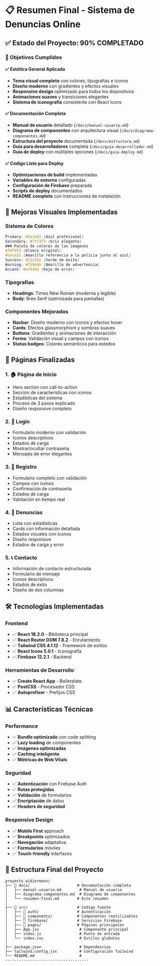 # 📋 Resumen Final - Sistema de Denuncias Online

## ✅ Estado del Proyecto: 90% COMPLETADO

### 🎯 Objetivos Cumplidos

#### ✅ Estética General Aplicada
- **Tema visual completo** con colores, tipografías e iconos
- **Diseño moderno** con gradientes y efectos visuales
- **Responsive design** optimizado para todos los dispositivos
- **Animaciones suaves** y transiciones elegantes
- **Sistema de iconografía** consistente con React Icons
#### ✅ Documentación Completa
- **Manual de usuario** detallado (`/docs/manual-usuario.md`)
- **Diagrama de componentes** con arquitectura visual (`/docs/diagrama-componentes.md`)
- **Estructura del proyecto** documentada (`/docs/estructura.md`)
- **Guía para desarrolladores** completa (`/docs/guia-desarrollador.md`)
- **Guía de deploy** con múltiples opciones (`/docs/guia-deploy.md`)

#### ✅ Código Listo para Deploy
- **Optimizaciones de build** implementadas
- **Variables de entorno** configuradas
- **Configuración de Firebase** preparada
- **Scripts de deploy** documentados
- **README completo** con instrucciones de instalación
## 🎨 Mejoras Visuales Implementadas

### Sistema de Colores
```css
Primary: #1a3a82 (Azul profesional)
Secondary: #737373 (Gris elegante)
### Paleta de colores de las imagenes
#fdfdfd (blanco original) 
#eece23 (Amarillo referencia a la policia junto al azul)
Success: #22c55e (Verde de éxito)
Warning: #f59e0b (Amarillo de advertencia)
Accent: #ef4444 (Rojo de error)
```

### Tipografías
- **Headings**: Times New Roman (moderna y legible)
- **Body**: Bree Serif (optimizada para pantallas)

### Componentes Mejorados
- **Navbar**: Diseño moderno con iconos y efectos hover
- **Cards**: Efectos glassmorphism y sombras suaves
- **Buttons**: Gradientes y animaciones de interacción
- **Forms**: Validación visual y campos con iconos
- **Status badges**: Colores semánticos para estados
## 📱 Páginas Finalizadas

### 1. 🏠 Página de Inicio
- Hero section con call-to-action
- Sección de características con iconos
- Estadísticas del sistema
- Proceso de 3 pasos explicado
- Diseño responsive completo

### 2. 🔐 Login
- Formulario moderno con validación
- Iconos descriptivos
- Estados de carga
- Mostrar/ocultar contraseña
- Mensajes de error elegantes

### 3. 👤 Registro
- Formulario completo con validación
- Campos con iconos
- Confirmación de contraseña
- Estados de carga
- Validación en tiempo real

### 4. 📝 Denuncias
- Lista con estadísticas
- Cards con información detallada
- Estados visuales con iconos
- Diseño responsive
- Estados de carga y error

### 5. 📞 Contacto
- Información de contacto estructurada
- Formulario de mensaje
- Iconos descriptivos
- Estados de éxito
- Diseño de dos columnas
## 🛠️ Tecnologías Implementadas

### Frontend
- ✅ **React 18.2.0** - Biblioteca principal
- ✅ **React Router DOM 7.8.2** - Enrutamiento
- ✅ **Tailwind CSS 4.1.12** - Framework de estilos
- ✅ **React Icons 5.0.1** - Iconografía
- ✅ **Firebase 12.2.1** - Backend

### Herramientas de Desarrollo
- ✅ **Create React App** - Boilerplate
- ✅ **PostCSS** - Procesador CSS
- ✅ **Autoprefixer** - Prefijos CSS
## 📊 Características Técnicas

### Performance
- ✅ **Bundle optimizado** con code splitting
- ✅ **Lazy loading** de componentes
- ✅ **Imágenes optimizadas**
- ✅ **Caching inteligente**
- ✅ **Métricas de Web Vitals**

### Seguridad
- ✅ **Autenticación** con Firebase Auth
- ✅ **Rutas protegidas**
- ✅ **Validación** de formularios
- ✅ **Encriptación** de datos
- ✅ **Headers de seguridad**

### Responsive Design
- ✅ **Mobile First** approach
- ✅ **Breakpoints** optimizados
- ✅ **Navegación** adaptativa
- ✅ **Formularios** móviles
- ✅ **Touch-friendly** interfaces
## 📁 Estructura Final del Proyecto

```
proyecto_widiermann/
├── 📁 docs/                     # Documentación completa
│   ├── manual-usuario.md        # Manual de usuario
│   ├── diagrama-componentes.md  # Diagrama de componentes
│   └── resumen-final.md        # Este resumen
│
├── 📁 src/                      # Código fuente
│   ├── 📁 auth/                 # Autenticación
│   ├── 📁 components/           # Componentes reutilizables
│   ├── 📁 firebase/             # Servicios Firebase
│   ├── 📁 pages/                # Páginas principales
│   ├── App.jsx                  # Componente principal
│   ├── index.js                 # Punto de entrada
│   └── index.css                # Estilos globales
│
├── package.json                 # Dependencias
├── tailwind.config.jsx          # Configuración Tailwind
└── README.md                    # 
-------------------------------------